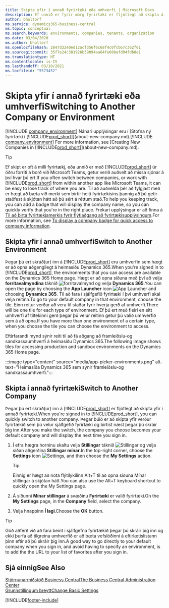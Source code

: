 ```yaml
---
title: Skipta yfir í annað fyrirtæki eða umhverfi | Microsoft Docs
description: Ef unnið er fyrir mörg fyrirtæki er fljótlegt að skipta á milli umhverfis og fyrirtækja.
author: bholtorf
ms.service: dynamics365-business-central
ms.topic: conceptual
ms.search.keywords: environments, companies, tenants, organization
ms.date: 03/04/2020
ms.author: bholtorf
ms.openlocfilehash: 2847d3240ed12acf356f6c68f4c0fcb67c362f61
ms.sourcegitcommit: 35f7e24c301926b39094aa64fe608afd04fdb8e1
ms.translationtype: HT
ms.contentlocale: is-IS
ms.lasthandoff: 03/10/2021
ms.locfileid: "5573452"
---
```

# <a name="switching-to-another-company-or-environment"></a><span data-ttu-id="bb81a-103">Skipta yfir í annað fyrirtæki eða umhverfi</span><span class="sxs-lookup"><span data-stu-id="bb81a-103">Switching to Another Company or Environment</span></span>

<span data-ttu-id="bb81a-104">[!INCLUDE [company_environment](includes/company_environment.md)] Nánari upplýsingar eru í [Stofna ný fyrirtæki í [!INCLUDE[prod_short](includes/prod_short.md)]](about-new-company.md).</span><span class="sxs-lookup"><span data-stu-id="bb81a-104">[!INCLUDE [company_environment](includes/company_environment.md)] For more information, see [Creating New Companies in [!INCLUDE[prod_short](includes/prod_short.md)]](about-new-company.md).</span></span>  

> [!TIP]
> <span data-ttu-id="bb81a-105">Ef skipt er oft á milli fyrirtækj, eða unnið er með [!INCLUDE[prod_short](includes/prod_short.md)] úr öðru forriti á borð við Microsoft Teams, getur verið auðvelt að missa sjónar á því hvar þú ert.</span><span class="sxs-lookup"><span data-stu-id="bb81a-105">If you often switch between companies, or work with [!INCLUDE[prod_short](includes/prod_short.md)] from within another app like Microsoft Teams, it can be easy to lose track of where you are.</span></span> <span data-ttu-id="bb81a-106">Til að auðvelda þér að fylgjast með er hægt að bæta við merki sem birtir heiti fyrirtækisins þannig að þú getir staðfest á skjótan hátt að þú sért á réttum stað.</span><span class="sxs-lookup"><span data-stu-id="bb81a-106">To help you keeping track, you can add a badge that will display the company name, so you can quickly verify that you're in the right place.</span></span> <span data-ttu-id="bb81a-107">Frekari upplýsingar er að finna á [Til að birta fyrirtækjamerkis fyrir flýtiaðgang að fyrirtækisupplýsingum](ui-change-basic-settings.md#badge).</span><span class="sxs-lookup"><span data-stu-id="bb81a-107">For more information, see [To display a company badge for quick access to company information](ui-change-basic-settings.md#badge).</span></span>

## <a name="switch-to-another-environment"></a><span data-ttu-id="bb81a-108">Skipta yfir í annað umhverfi</span><span class="sxs-lookup"><span data-stu-id="bb81a-108">Switch to Another Environment</span></span>

<span data-ttu-id="bb81a-109">Þegar þú ert skráð(ur) inn á [!INCLUDE[prod_short](includes/prod_short.md)] eru umhverfin sem hægt er að opna aðgengilegt á heimasíðu Dynamics 365.</span><span class="sxs-lookup"><span data-stu-id="bb81a-109">When you're signed in to [!INCLUDE[prod_short](includes/prod_short.md)], the environments that you can access are available on the Dynamics 365 Home page.</span></span> <span data-ttu-id="bb81a-110">Hægt er að opna síðuna með því að velja **forritavalmyndina** táknið ![forritavalmynd](media/app-launcher-icon.png "Forritavalmynd býður upp á aðgang að fleiri eiginleikum") og velja **Dynamics 365**.</span><span class="sxs-lookup"><span data-stu-id="bb81a-110">You can open the page by choosing the **App Launcher** icon ![App Launcher](media/app-launcher-icon.png "The App Launcher provides access to more features") and choosing **Dynamics 365**.</span></span> <span data-ttu-id="bb81a-111">Til að fara í sjálfgefið fyrirtæki í því umhverfi skal velja reitinn.</span><span class="sxs-lookup"><span data-stu-id="bb81a-111">To go to your default company in that environment, choose the tile.</span></span> <span data-ttu-id="bb81a-112">Einn reitur verður að vera til staðar fyrir hverja gerð af umhverfi.</span><span class="sxs-lookup"><span data-stu-id="bb81a-112">There will be one tile for each type of environment.</span></span> <span data-ttu-id="bb81a-113">Ef þú ert með fleiri en eitt umhverfi af tiltekinni gerð þegar þú velur reitinn getur þú valið umhverfið sem á að opna.</span><span class="sxs-lookup"><span data-stu-id="bb81a-113">If you have more than one environment of a certain type, when you choose the tile you can choose the environment to access.</span></span>

<span data-ttu-id="bb81a-114">Eftirfarandi mynd sýnir reiti til að fá aðgang að framleiðslu-og sandkassaumhverfi á heimasíðu Dynamics 365.</span><span class="sxs-lookup"><span data-stu-id="bb81a-114">The following image shows tiles for accessing production and sandbox environments on the Dynamics 365 Home page.</span></span>

:::image type="content" source="media/app-picker-environments.png" alt-text="Heimasíða Dynamics 365 sem sýnir framleiðslu-og sandkassaumhverfi.":::

## <a name="switch-to-another-company"></a><span data-ttu-id="bb81a-116">Skipta í annað fyrirtæki</span><span class="sxs-lookup"><span data-stu-id="bb81a-116">Switch to Another Company</span></span>

<span data-ttu-id="bb81a-117">Þegar þú ert skráð(ur) inn á [!INCLUDE[prod_short](includes/prod_short.md)] er fljótlegt að skipta yfir í annað fyrirtæki.</span><span class="sxs-lookup"><span data-stu-id="bb81a-117">When you're signed in to [!INCLUDE[prod_short](includes/prod_short.md)], you can quickly switch to another company.</span></span> <span data-ttu-id="bb81a-118">Þegar búið er að skipta yfir verður fyrirtækið sem þú velur sjálfgefið fyrirtæki og birtist næst þegar þú skráir þig inn.</span><span class="sxs-lookup"><span data-stu-id="bb81a-118">After you make the switch, the company you choose becomes your default company and will display the next time you sign in.</span></span>

1. <span data-ttu-id="bb81a-119">Í efra hægra horninu skaltu velja **Stillingar** táknið ![Stillingar](media/ui-experience/settings_icon_small.png "Stillingatákn fyrir hlutverkamiðstöð") og velja síðan aðgerðina **Stillingar mínar**.</span><span class="sxs-lookup"><span data-stu-id="bb81a-119">In the top-right corner, choose the **Settings** icon ![Settings](media/ui-experience/settings_icon_small.png "Settings icon for role center"), and then choose the **My Settings** action.</span></span>

    > [!TIP]
    > <span data-ttu-id="bb81a-120">Einnig er hægt að nota flýtilykilinn Alt+T til að opna síðuna Mínar stillingar á skjótan hátt.</span><span class="sxs-lookup"><span data-stu-id="bb81a-120">You can also use the Alt+T keyboard shortcut to quickly open the My Settings page.</span></span>

2. <span data-ttu-id="bb81a-121">Á síðunni **Mínar stillingar** á svæðinu **Fyrirtæki** er valið fyrirtæki.</span><span class="sxs-lookup"><span data-stu-id="bb81a-121">On the **My Settings** page, in the **Company** field, select the company.</span></span>  
3. <span data-ttu-id="bb81a-122">Velja hnappinn **Í lagi**.</span><span class="sxs-lookup"><span data-stu-id="bb81a-122">Choose the **OK** button.</span></span>

> [!TIP]
> <span data-ttu-id="bb81a-123">Góð aðferð við að fara beint í sjálfgefna fyrirtækið þegar þú skráir þig inn og ekki þurfa að tilgreina umhverfið er að bæta vefslóðinni á eftirlætislistann þinn eftir að þú skráir þig inn.</span><span class="sxs-lookup"><span data-stu-id="bb81a-123">A good way to go directly to your default company when you sign in, and avoid having to specify an environment, is to add the the URL to your list of favorites after you sign in.</span></span>

## <a name="see-also"></a><span data-ttu-id="bb81a-124">Sjá einnig</span><span class="sxs-lookup"><span data-stu-id="bb81a-124">See Also</span></span>

[<span data-ttu-id="bb81a-125">Stjórnunarmiðstöð Business Central</span><span class="sxs-lookup"><span data-stu-id="bb81a-125">The Business Central Administration Center</span></span>](/dynamics365/business-central/dev-itpro/administration/tenant-admin-center)  
[<span data-ttu-id="bb81a-126">Grunnstillingum breytt</span><span class="sxs-lookup"><span data-stu-id="bb81a-126">Change Basic Settings</span></span>](ui-change-basic-settings.md)  


[!INCLUDE[footer-include](includes/footer-banner.md)]